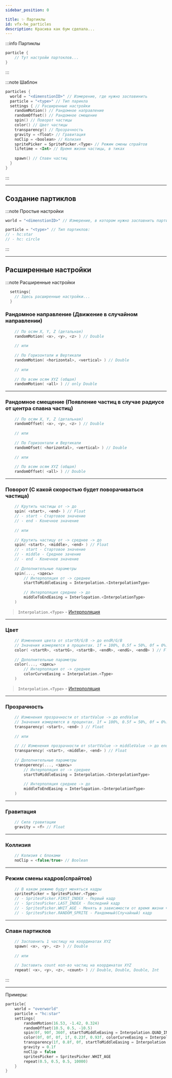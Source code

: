 ```yaml
---
sidebar_position: 0

title: ✨ Партиклы
id: vfx-he_particles
description: Красива как бум сделала...
---
```


:::info Партиклы
```kts
particle {
    // Тут настройи партоклов...
}
```
:::

:::note Шаблон
```kts
particles {
  world = "<dimenstionID>" // Измерение, где нужно заспавинить
  particle = "<type>" // Тип парикла
  settings { // Расширенные настройки
    randomMotion() // Рандомное направление
    randomOffset() // Рандомное смещение
    spin() // Поворот частицы
    color() // Цвет частицы
    transparency() // Прозрачность
    gravity = <float> // Гравитация
    noClip = <boolean> // Колизия
    spritePicker = SpritePicker.<Type> // Режим смены спрайтов
    lifetime = <Int> // Время жизни частицы, в тиках
    
    spawn() // Спавн частиц
  }
}
```
:::

---

## Создание партиклов

:::note Простые настройки
```kts
world = "<dimenstionID>" // Измерение, в котором нужно заспавнить партиклы
```
```kts
particle = "<type>" // Тип партиклов:
// - hc:star
// - hc: circle
```
:::

---

## Расширенные настройки

:::note Расширенные настройки

```kts
  settings{
    // Здесь расширенные настройки...
  }
```

### Рандомное направление (Движение в случайном направлении)
```kts
    // По осям X, Y, Z (детальная)
    randomMotion( <x>, <y>, <z> ) // Double
    
    // или
    
    // По Горизонтали и Вертикали
    randomMotion( <horizontal>, <vertical> ) // Double
    
    // или
    
    // По всем осям XYZ (общая)
    randomMotion( <all> ) // only Double
```
---
### Рандомное смещение (Появление частиц в случае радиусе от центра спавна частиц)
```kts
    // По осям X, Y, Z (детальная)
    randomOffset( <x>, <y>, <z> ) // Double
    
    // или
    
    // По Горизонтали и Вертикали
    randomOfset( <horizontal>, <vertical> ) // Double
    
    // или
    
    // По всем осям XYZ (общая)
    randomOffset( <all> ) // Double
```
---
### Поворот (С какой скоростью будет поворачиваться частица)
```kts
    // Крутить частицы от -> до
    spin( <start>, <end> ) // Float
    // - start - Стартовое значение
    // - end - Конечное значение
    
    // или
    
    // Крутить частицу от -> среднее -> до
    spin( <start>, <middle>, <end> ) // Float
    // - start - Стартовое значение
    // - middle - Среднее зачение
    // - end - Конечное значение
    
    // Дополнительные параметры
    spin(..., <здесь>
        // Интерполяция от -> среднее
        startToMiddleEasing = Interpolation.<InterpolationType>
        
        // Интерполяция среднее -> до
        middleToEndEasing = Interlopation.<InterpolationType>
    )
```

> `Interpolation.<Type>` - [Интерполяция](../9-Tools/99-interpolations)
---
### Цвет
```kts
    // Изменения цвета от startR/G/B -> до endR/G/B
    // Значения измеряются в процентах. 1f = 100%, 0.5f = 50%, 0f = 0%.
    color( <startR>, <startG>, <startB>, <endR>, <endG>, <endB> ) // Float
    
    // Дополнительные параметры
    color(..., <здесь>
        // Интерполяция от -> среднее
        colorCurveEasing = Interpolation.<Type>
    )
```

> `Interpolation.<Type>` - [Интерполяция](../9-Tools/99-interpolations)
---
### Прозрачность
```kts
    // Изменения прозрачности от startValue -> до endValue
    // Значения измеряются в процентах. 1f = 100%, 0.5f = 50%, 0f = 0%.
    transparency( <start>, <end> ) // Float
    
    // или
    
    // // Изменения прозрачности от startValue -> middleValue -> до endValue
    transparency( <start>, <middle>, <end> ) // Float
    
    // Дополнительные параметры
    transperency(..., <здесь>
        // Интерполяция от -> среднее
        startToMiddleEasing = Interpolation.<InterpolationType>
        
        // Интерполяция среднее -> до
        middleToEndEasing = Interlopation.<InterpolationType>
    )
```
---
### Гравитация
```kts
    // Сила гравитации
    gravity = <f> // Float
```
---
### Коллизия
```kts
    // Колизия с блоками
    noClip = <false/true> // Boolean
```
---
### Режим смены кадров(спрайтов)
```kts
    // В каком режиме будут меняться кадры
    spritesPicker = SpritesPicker.<Type>
    // - SpritesPicker.FIRST_INDEX - Первый кадр
    // - SpritesPicker.LAST_INDEX - Последний кадр
    // - SpritesPicker.WHIT_AGE - Менять в зависимости от время жизни частицы
    // - SpritesPicker.RANDOM_SPRITE - Рандомный(Случайный) кадр
```
---
### Спавн партиклов
```kts
    // Заспавнить 1 частицу на координатах XYZ
    spawn( <x>, <y>, <z> ) // Double
    
    // или
    
    // Заставить count кол-во частиц на координатах XYZ
    repeat( <x>, <y>, <z>, <count> ) // Double, Double, Double, Int
```
:::

---

Примеры:
```kts
particle{
    world = "overworld"
    particle = "hc:star"
    settings{
        randomMotion(16.53, -1.42, 0.324)
        randomOffset(10.5, 0.5, -10.5)
        spin(0f, 90f, 360f, startToMiddleEasing = Interpolation.QUAD_IN, middleToEndEasing = Interpolation.QUAD_OUT)
        color(0f, 0f, 0f, 1f, 0.23f, 0.93f, colorCurveEasing = Interpolation.QUAD_IN_OUT)
        transparency(1f, 0.8f, 0f, startToMiddleEasing = Interpolation.QUAD_IN, middleToEndEasing = Interpolation.QIAD_OUT)
        gravity = 0.1f
        noClip = false
        spritesPicker = SpritesPicker.WHIT_AGE
        repeat(0.5, 0.5, 0.5, 10000)
    }
}
```
